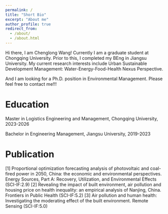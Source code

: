 ```yaml
---
permalink: /
title: "Short Bio"
excerpt: "About me"
author_profile: true
redirect_from: 
  - /about/
  - /about.html
---
```


Hi there, I am Chenglong Wang! Currently I am a graduate student at Chongqing University. Prior to this, I completed my BEng in Jiangsu University. My current research interests include Urban Sustainable Development Management: Water-Energy-Food-Health Nexus Perspective.

And I am looking for a Ph.D. position in Environmental Management. Please feel free to contact me!!!

Education
======
Master in Logistics Engineering and Management, Chongqing University, 2023-2026

Bachelor in Engineering Management, Jiangsu University, 2019-2023

Publication
======
[1] Proportional optimization forecasting analysis of photovoltaic and coal-fired power in 2050, China: the economic and environmental perspectives. Energy Sources, Part A: Recovery, Utilization, and Environmental Effects (SCI-IF:2.9)
[2] Revealing the impact of built environment, air pollution and housing price on health inequality: an empirical analysis of Nanjing, China. Frontiers in Public Health (SCI-IF:5.2)
[3] Air pollution and human health: Investigating the moderating effect of the built environment. Remote Sensing (SCI-IF:5.0)

